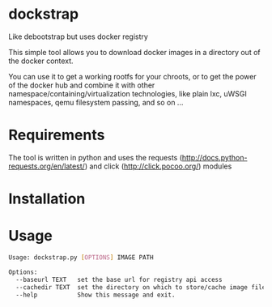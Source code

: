 dockstrap
=========

Like debootstrap but uses docker registry

This simple tool allows you to download docker images in a directory out of the docker context.

You can use it to get a working rootfs for your chroots, or to get the power of the docker hub and combine it
with other namespace/containing/virtualization technologies, like plain lxc, uWSGI namespaces, qemu filesystem passing, and so on ...

Requirements
============

The tool is written in python and uses the requests (http://docs.python-requests.org/en/latest/) and click (http://click.pocoo.org/) modules

Installation
============


Usage
=====

```sh
Usage: dockstrap.py [OPTIONS] IMAGE PATH

Options:
  --baseurl TEXT   set the base url for registry api access
  --cachedir TEXT  set the directory on which to store/cache image files
  --help           Show this message and exit.
  ```

